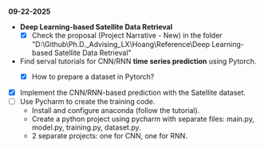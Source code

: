 **09-22-2025**
* **Deep Learning-based Satellite Data Retrieval**
  * [x] Check the proposal (Project Narrative - New) in the folder "D:\Github\Ph.D._Advising_LX\Hoang\Reference\Deep Learning-based Satellite Data Retrieval"
* Find serval tutorials for CNN/RNN **time series prediction** using Pytorch.
   *[x] How to prepare a dataset in Pytorch?


* [x] Implement the CNN/RNN-based prediction with the Satellite dataset. 
* [ ] Use Pycharm to create the training code. 
    * Install and configure anaconda (follow the tutorial).
    * Create a python project using pycharm with separate files: main.py, model.py, training.py, dataset.py. 
    * 2 separate projects: one for CNN, one for RNN. 
